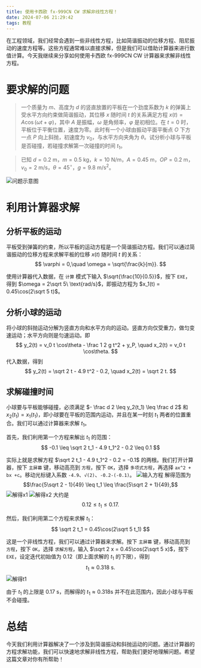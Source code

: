 ```yaml
---
title: 使用卡西欧 fx-999CN CW 求解非线性方程！
date: 2024-07-06 21:29:42
tags: 教程
---
```


在工程领域，我们经常会遇到一些非线性方程，比如简谐振动的位移方程、阻尼振动的速度方程等。这些方程通常难以直接求解，但是我们可以借助计算器来进行数值计算。今天我继续来分享如何使用卡西欧 fx-999CN CW 计算器来求解非线性方程。

# 要求解的问题

> 一个质量为 $m$、高度为 $d$ 的竖直放置的平板在一个劲度系数为 $k$ 的弹簧上受水平方向约束做简谐振动，其位移 $x$ 随时间 $t$ 的关系满足方程 $x(t) = A \cos(\omega t + \varphi)$，其中 $A$ 是振幅，$\omega$ 是角频率，$\varphi$ 是初相位。在 $t = 0$ 时，平板位于平衡位置，速度为零。此时有一个小球由振动平面平衡点 $O$ 下方一点 $P$ 向上斜抛，初速度为 $v_0$，与水平方向夹角为 $\theta$。试分析小球与平板是否碰撞，若碰撞求解第一次碰撞的时间 $t_1$。

> 已知 $d = 0.2\ \text{m}$，$m = 0.5\ \text{kg}$，$k = 10\ \text{N/m}$，$A = 0.45\ \text{m}$，$OP = 0.2\ \text{m}$，$v_0 = 2\ \text{m/s}$，$\theta = 45^\circ$，$g = 9.8\ \text{m/s}^2$。

![问题示意图](https://leostudiooo.github.io/img/casio-2/problem.jpg)

# 利用计算器求解

## 分析平板的运动

平板受到弹簧的约束，所以平板的运动方程是一个简谐振动方程。我们可以通过简谐振动的位移方程来求解平板的位移 $x(t)$ 随时间 $t$ 的关系：
$$ \varphi = 0,\quad \omega = \sqrt{\frac{k}{m}}. $$

使用计算器代入数据，在 `计算` 模式下输入 $\sqrt{\frac{10}{0.5}}$，按下 `EXE`，得到 $\omega = 2\sqrt 5\ \text{rad/s}$，即振动方程为 $x_1(t) = 0.45\cos(2\sqrt 5 t)$。

## 分析小球的运动

将小球的斜抛运动分解为竖直方向和水平方向的运动。竖直方向仅受重力，做匀变速运动；水平方向则是匀速运动。即
$$ y_2(t) = v_0 t \cos\theta - \frac 1 2 g t^2 + y_P, \quad x_2(t) = v_0 t \cos\theta. $$
代入数据，得到
$$ y_2(t) = \sqrt 2 t - 4.9 t^2 - 0.2, \quad x_2(t) = \sqrt 2 t. $$

## 求解碰撞时间

小球要与平板能够碰撞，必须满足 $- \frac d 2 \leq y_2(t_1) \leq \frac d 2$ 和 $x_2(t_1) = x_1(t_1)$，即小球要在平板的范围内运动，并且在某一时刻 $t_1$ 两者的位置重合。我们可以通过计算器来求解 $t_1$。

首先，我们利用第一个方程来解出 $t_1$ 的范围：
$$ -0.1 \leq \sqrt 2 t_1 - 4.9 t_1^2 - 0.2 \leq 0.1 $$

实际上就是求解方程 $\sqrt 2 t_1 - 4.9 t_1^2 - 0.2 = -0.1$ 的两根。我们打开计算器，按下 `主屏幕` 键，移动高亮到 `方程`，按下 `OK`，选择 `多项式方程`，再选择 `ax^2 + bx +c`。移动光标键入系数 `-4.9`、`√(2)`、`-0.2-(-0.1)`。
![输入方程](https://leostudiooo.github.io/img/casio-2/1.jpg)
解得范围为
$$\frac{5\sqrt 2 - 1}{49} \leq t_1 \leq \frac{5\sqrt 2 + 1}{49},$$
![解得x1](https://leostudiooo.github.io/img/casio-2/2.jpg)
![解得x2](https://leostudiooo.github.io/img/casio-2/3.jpg)
大约是
$$0.12 \leq t_1 \leq 0.17.$$

然后，我们利用第二个方程来求解 $t_1$：
$$ \sqrt 2 t_1 = 0.45\cos(2\sqrt 5 t_1) $$

这是一个非线性方程，我们可以通过计算器来求解。按下 `主屏幕` 键，移动高亮到 `方程`，按下 `OK`，选择 `求解方程`，输入 $\sqrt 2 x = 0.45\cos(2\sqrt 5 x)$，按下 `EXE`，设定迭代初始值为 $0.12$（即上面求解的 $t_1$ 的下限），得到
$$t_1 \approx 0.318 \ \text{s}.$$
![解得t1](https://leostudiooo.github.io/img/casio-2/4.jpg)

由于 $t_1$ 的上限是 0.17 s，而解得的 $t_1 \approx 0.318 \text{s}$ 并不在此范围内，因此小球与平板不会碰撞。

# 总结

今天我们利用计算器解决了一个涉及到简谐振动和斜抛运动的问题。通过计算器的方程求解功能，我们可以快速地求解非线性方程，帮助我们更好地理解问题。希望这篇文章对你有所帮助！
